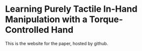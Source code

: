 # Learning Purely Tactile In-Hand Manipulation with a Torque-Controlled Hand

This is the website for the paper, hosted by github.
